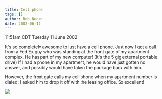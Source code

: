 ```yaml
---
title: Cell phone
tags: []
author: Rob Nugen
date: 2002-06-11
---
```


<title></title>
<p class=date>11:51am CDT Tuesday 11 June 2002</p>

<p>It's so completely awesome to just have a cell phone.  Just now I
got a call from a Fed Ex guy who was standing at the front gate of my
apartment complex.  He has part of my new computer!  (It's the 5 gig
external portable drive)  If I had a phone in my apartment, he would
have just gotten no answer, and possibly would have taken the package
back with him.</p>

<p>However, the front gate calls my cell phone when my apartment
number is dialed; I asked him to drop it off with the leasing office.
So excellent!</p>

<p><img src='/images/rob/wL-ROB.gif'/></p>

